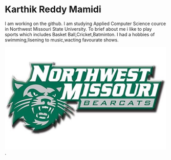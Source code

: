 # Karthik Reddy Mamidi

I am working on the github. I am studying Applied Computer Science cource in Northwest Missouri State University. To brief about me i like to play sports which includes Basket Ball,Cricket,Batminton. I had a hobbies of swimming,lisening to music,wacting favourate shows.

![Bearcat](https://raw.githubusercontent.com/Karthik143073/assignment2-mamidi/main/Northwest-Missouri-State.jpg).





